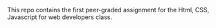 This repo contains the first peer-graded assignment for the Html, CSS, Javascript for web developers class. 
